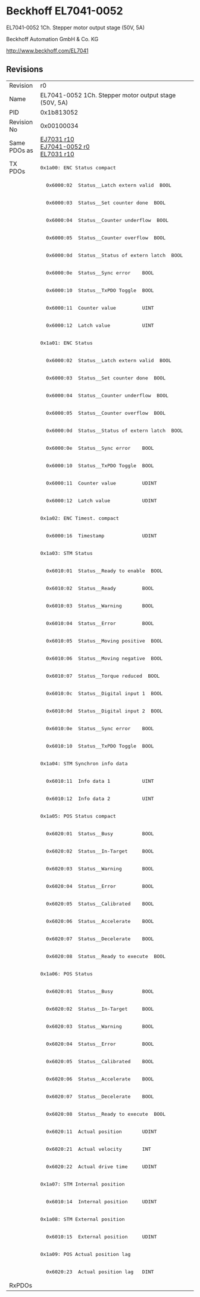 # Beckhoff EL7041-0052

EL7041-0052 1Ch. Stepper motor output stage (50V, 5A)

Beckhoff Automation GmbH & Co. KG

http://www.beckhoff.com/EL7041

## Revisions
<table>
<tr>
<td>Revision</td>
<td>r0</td>
</tr>
<tr>
<td>Name</td>
<td>EL7041-0052 1Ch. Stepper motor output stage (50V, 5A)</td>
</tr>
<tr>
<td>PID</td>
<td>0x1b813052</td>
</tr>
<tr>
<td>Revision No</td>
<td>0x00100034</td>
</tr>
<tr>
<td>Same PDOs as</td>
<td><a href="EJ7031.md">EJ7031 r10</a><br/><a href="EJ7041-0052.md">EJ7041-0052 r0</a><br/><a href="EL7031.md">EL7031 r10</a></td>
</tr>
<tr>
<td rowspan=64 valign=top>TX PDOs</td>
<td><pre>0x1a00: ENC Status compact</pre></td>
<td></td>
</tr>
<tr>
<td><pre>  0x6000:02  Status__Latch extern valid  BOOL</pre></td>
</tr>
<tr>
<td><pre>  0x6000:03  Status__Set counter done  BOOL</pre></td>
</tr>
<tr>
<td><pre>  0x6000:04  Status__Counter underflow  BOOL</pre></td>
</tr>
<tr>
<td><pre>  0x6000:05  Status__Counter overflow  BOOL</pre></td>
</tr>
<tr>
<td><pre>  0x6000:0d  Status__Status of extern latch  BOOL</pre></td>
</tr>
<tr>
<td><pre>  0x6000:0e  Status__Sync error    BOOL</pre></td>
</tr>
<tr>
<td><pre>  0x6000:10  Status__TxPDO Toggle  BOOL</pre></td>
</tr>
<tr>
<td><pre>  0x6000:11  Counter value         UINT</pre></td>
</tr>
<tr>
<td><pre>  0x6000:12  Latch value           UINT</pre></td>
</tr>
<tr>
<td><pre>0x1a01: ENC Status</pre></td>
</tr>
<tr>
<td><pre>  0x6000:02  Status__Latch extern valid  BOOL</pre></td>
</tr>
<tr>
<td><pre>  0x6000:03  Status__Set counter done  BOOL</pre></td>
</tr>
<tr>
<td><pre>  0x6000:04  Status__Counter underflow  BOOL</pre></td>
</tr>
<tr>
<td><pre>  0x6000:05  Status__Counter overflow  BOOL</pre></td>
</tr>
<tr>
<td><pre>  0x6000:0d  Status__Status of extern latch  BOOL</pre></td>
</tr>
<tr>
<td><pre>  0x6000:0e  Status__Sync error    BOOL</pre></td>
</tr>
<tr>
<td><pre>  0x6000:10  Status__TxPDO Toggle  BOOL</pre></td>
</tr>
<tr>
<td><pre>  0x6000:11  Counter value         UDINT</pre></td>
</tr>
<tr>
<td><pre>  0x6000:12  Latch value           UDINT</pre></td>
</tr>
<tr>
<td><pre>0x1a02: ENC Timest. compact</pre></td>
</tr>
<tr>
<td><pre>  0x6000:16  Timestamp             UDINT</pre></td>
</tr>
<tr>
<td><pre>0x1a03: STM Status</pre></td>
</tr>
<tr>
<td><pre>  0x6010:01  Status__Ready to enable  BOOL</pre></td>
</tr>
<tr>
<td><pre>  0x6010:02  Status__Ready         BOOL</pre></td>
</tr>
<tr>
<td><pre>  0x6010:03  Status__Warning       BOOL</pre></td>
</tr>
<tr>
<td><pre>  0x6010:04  Status__Error         BOOL</pre></td>
</tr>
<tr>
<td><pre>  0x6010:05  Status__Moving positive  BOOL</pre></td>
</tr>
<tr>
<td><pre>  0x6010:06  Status__Moving negative  BOOL</pre></td>
</tr>
<tr>
<td><pre>  0x6010:07  Status__Torque reduced  BOOL</pre></td>
</tr>
<tr>
<td><pre>  0x6010:0c  Status__Digital input 1  BOOL</pre></td>
</tr>
<tr>
<td><pre>  0x6010:0d  Status__Digital input 2  BOOL</pre></td>
</tr>
<tr>
<td><pre>  0x6010:0e  Status__Sync error    BOOL</pre></td>
</tr>
<tr>
<td><pre>  0x6010:10  Status__TxPDO Toggle  BOOL</pre></td>
</tr>
<tr>
<td><pre>0x1a04: STM Synchron info data</pre></td>
</tr>
<tr>
<td><pre>  0x6010:11  Info data 1           UINT</pre></td>
</tr>
<tr>
<td><pre>  0x6010:12  Info data 2           UINT</pre></td>
</tr>
<tr>
<td><pre>0x1a05: POS Status compact</pre></td>
</tr>
<tr>
<td><pre>  0x6020:01  Status__Busy          BOOL</pre></td>
</tr>
<tr>
<td><pre>  0x6020:02  Status__In-Target     BOOL</pre></td>
</tr>
<tr>
<td><pre>  0x6020:03  Status__Warning       BOOL</pre></td>
</tr>
<tr>
<td><pre>  0x6020:04  Status__Error         BOOL</pre></td>
</tr>
<tr>
<td><pre>  0x6020:05  Status__Calibrated    BOOL</pre></td>
</tr>
<tr>
<td><pre>  0x6020:06  Status__Accelerate    BOOL</pre></td>
</tr>
<tr>
<td><pre>  0x6020:07  Status__Decelerate    BOOL</pre></td>
</tr>
<tr>
<td><pre>  0x6020:08  Status__Ready to execute  BOOL</pre></td>
</tr>
<tr>
<td><pre>0x1a06: POS Status</pre></td>
</tr>
<tr>
<td><pre>  0x6020:01  Status__Busy          BOOL</pre></td>
</tr>
<tr>
<td><pre>  0x6020:02  Status__In-Target     BOOL</pre></td>
</tr>
<tr>
<td><pre>  0x6020:03  Status__Warning       BOOL</pre></td>
</tr>
<tr>
<td><pre>  0x6020:04  Status__Error         BOOL</pre></td>
</tr>
<tr>
<td><pre>  0x6020:05  Status__Calibrated    BOOL</pre></td>
</tr>
<tr>
<td><pre>  0x6020:06  Status__Accelerate    BOOL</pre></td>
</tr>
<tr>
<td><pre>  0x6020:07  Status__Decelerate    BOOL</pre></td>
</tr>
<tr>
<td><pre>  0x6020:08  Status__Ready to execute  BOOL</pre></td>
</tr>
<tr>
<td><pre>  0x6020:11  Actual position       UDINT</pre></td>
</tr>
<tr>
<td><pre>  0x6020:21  Actual velocity       INT</pre></td>
</tr>
<tr>
<td><pre>  0x6020:22  Actual drive time     UDINT</pre></td>
</tr>
<tr>
<td><pre>0x1a07: STM Internal position</pre></td>
</tr>
<tr>
<td><pre>  0x6010:14  Internal position     UDINT</pre></td>
</tr>
<tr>
<td><pre>0x1a08: STM External position</pre></td>
</tr>
<tr>
<td><pre>  0x6010:15  External position     UDINT</pre></td>
</tr>
<tr>
<td><pre>0x1a09: POS Actual position lag</pre></td>
</tr>
<tr>
<td><pre>  0x6020:23  Actual position lag   DINT</pre></td>
</tr>
<tr>
<td>RxPDOs</td>
<td></td>
</tr>
</table>
